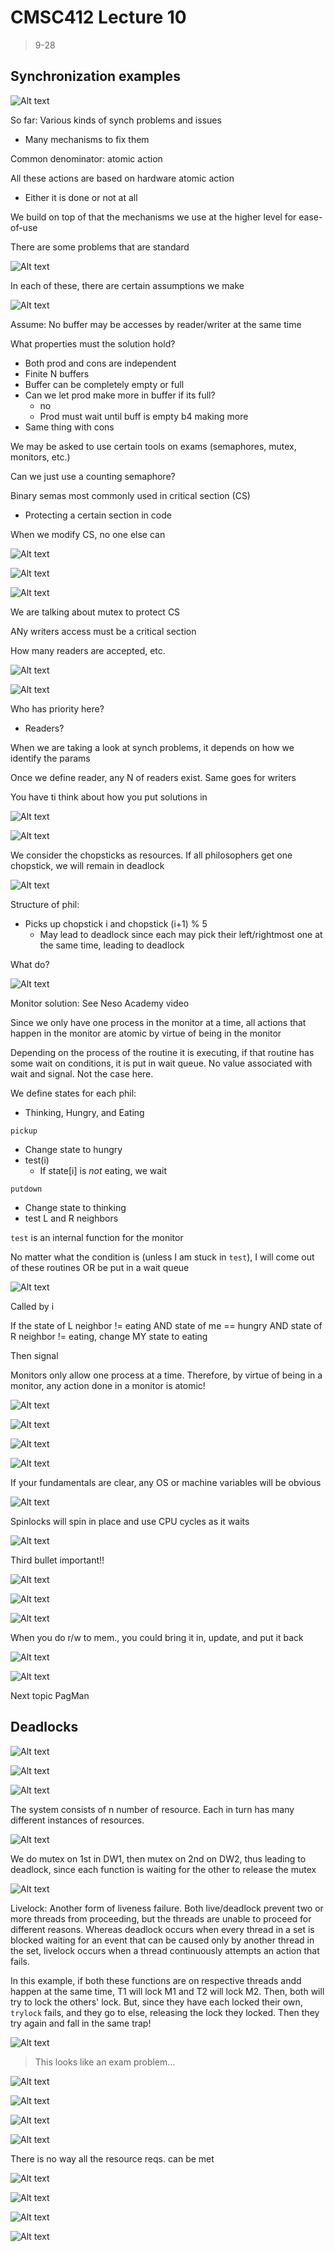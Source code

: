 # CMSC412 Lecture 10  
> 9-28  

## Synchronization examples  

![Alt text](img/Lecture10/image.png)   

So far: Various kinds of synch problems and issues
* Many mechanisms to fix them  

Common denominator: atomic action  

All these actions are based on hardware atomic action  
* Either it is done or not at all  

We build on top of that the mechanisms we use at the higher level for ease-of-use  

There are some problems that are standard  

![Alt text](img/Lecture10/image-1.png)  

In each of these, there are certain assumptions we make

![Alt text](img/Lecture10/image-2.png)  

Assume: No buffer may be accesses by reader/writer at the same time  

What properties must the solution hold?  
* Both prod and cons are independent  
* Finite N buffers  
* Buffer can be completely empty or full  
* Can we let prod make more in buffer if its full?
  * no
  * Prod must wait until buff is empty b4 making more
* Same thing with cons  

We may be asked to use certain tools on exams (semaphores, mutex, monitors, etc.)  

Can we just use a counting semaphore?  

Binary semas most commonly used in critical section (CS)  
* Protecting a certain section in code  

When we modify CS, no one else can  

![Alt text](img/Lecture10/image-3.png)  

![Alt text](img/Lecture10/image-4.png)  

![Alt text](img/Lecture10/image-5.png)  

We are talking about mutex to protect CS  

ANy writers access must be a critical section  

How many readers are accepted, etc.  

![Alt text](img/Lecture10/image-6.png)  

![Alt text](img/Lecture10/image-7.png)  

Who has priority here?  
* Readers? 

When we are taking a look at synch problems, it depends on how we identify the params  

Once we define reader, any N of readers exist. Same goes for writers  

You have ti think about how you put solutions in

![Alt text](img/Lecture10/image-8.png)  

![Alt text](img/Lecture10/image-9.png)  

We consider the chopsticks as resources. If all philosophers get one chopstick, we will remain in deadlock  

![Alt text](img/Lecture10/image-10.png)  

Structure of phil:
* Picks up chopstick i and chopstick (i+1) % 5  
  * May lead to deadlock since each may pick their left/rightmost one at the same time, leading to deadlock  

What do?  

![Alt text](img/Lecture10/image-11.png)  

Monitor solution: See Neso Academy video  

Since we only have one process in the monitor at a time, all actions that happen in the monitor are atomic by virtue of being in the monitor  

Depending on the process of the routine it is executing, if that routine has some wait on conditions, it is put in wait queue. No value associated with wait and signal. Not the case here. 

We define states for each phil:
* Thinking, Hungry, and Eating  

`pickup`
* Change state to hungry
* test(i)
  * If state[i] is *not* eating, we wait

`putdown`
* Change state to thinking
* test L and R neighbors

`test` is an internal function for the monitor  

No matter what the condition is (unless I am stuck in `test`), I will come out of these routines OR be put in a wait queue
 

![Alt text](img/Lecture10/image-12.png)  

Called by i  

If the state of L neighbor != eating AND state of me == hungry AND state of R neighbor != eating, change MY state to eating  

Then signal  

Monitors only allow one process at a time. Therefore, by virtue of being in a monitor, any action done in a monitor is atomic!  

![Alt text](img/Lecture10/image-13.png)  

![Alt text](img/Lecture10/image-14.png)  

![Alt text](img/Lecture10/image-15.png)  

![Alt text](img/Lecture10/image-16.png)  

If your fundamentals are clear, any OS or machine variables will be obvious  

![Alt text](img/Lecture10/image-17.png)  

Spinlocks will spin in place and use CPU cycles as it waits  

![Alt text](img/Lecture10/image-18.png)  

Third bullet important!!  

![Alt text](img/Lecture10/image-19.png)  

![Alt text](img/Lecture10/image-20.png)  

![Alt text](img/Lecture10/image-21.png)  

When you do r/w to mem., you could bring it in, update, and put it back  

![Alt text](img/Lecture10/image-22.png)  

![Alt text](img/Lecture10/image-23.png)  

Next topic PagMan  

## Deadlocks  

![Alt text](img/Lecture10/image-24.png)  

![Alt text](img/Lecture10/image-25.png)  

![Alt text](img/Lecture10/image-26.png)  

The system consists of n number of resource. Each in turn has many different instances of resources. 

![Alt text](img/Lecture10/image-27.png)  

We do mutex on 1st in DW1, then mutex on 2nd on DW2, thus leading to deadlock, since each function is waiting for the other to release the mutex  

![Alt text](img/Lecture10/image-28.png)  

Livelock: Another form of liveness failure. Both live/deadlock prevent two or more threads from proceeding, but the threads are unable to proceed for different reasons. Whereas deadlock occurs when every thread in a set is blocked waiting for an event that can be caused only by another thread in the set, livelock occurs when a thread continuously attempts an action that fails.  

In this example, if both these functions are on respective threads andd happen at the same time, T1 will lock M1 and T2 will lock M2. Then, both will try to lock the others' lock. But, since they have each locked their own, `trylock` fails, and they go to else, releasing the lock they locked. Then they try again and fall in the same trap!  

![Alt text](img/Lecture10/image-29.png)  

> This looks like an exam problem...  

![Alt text](img/Lecture10/image-30.png)  

![Alt text](img/Lecture10/image-31.png)  

![Alt text](img/Lecture10/image-32.png)  

![Alt text](img/Lecture10/image-33.png)  

There is no way all the resource reqs. can be met  

![Alt text](img/Lecture10/image-34.png)  

![Alt text](img/Lecture10/image-35.png)  

![Alt text](img/Lecture10/image-36.png)  

![Alt text](img/Lecture10/image-37.png)  

